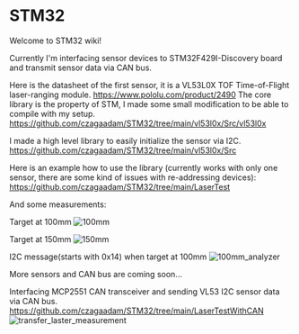 # STM32

Welcome to STM32 wiki!

Currently I'm interfacing sensor devices to STM32F429I-Discovery board and transmit sensor data via CAN bus.

Here is the datasheet of the first sensor,
it is a VL53L0X TOF Time-of-Flight laser-ranging module.
https://www.pololu.com/product/2490
The core library is the property of STM, I made some small modification to be able to compile with my setup.
https://github.com/czagaadam/STM32/tree/main/vl53l0x/Src/vl53l0x

I made a high level library to easily initialize the sensor via I2C.
https://github.com/czagaadam/STM32/tree/main/vl53l0x/Src

Here is an example how to use the library (currently works with only one sensor, there are some kind of issues with re-addressing devices):
https://github.com/czagaadam/STM32/tree/main/LaserTest

And some measurements:

Target at 100mm
![100mm](https://github.com/czagaadam/STM32/assets/168843740/36243a61-04c1-4131-a16a-59fc5396802d)

Target at 150mm
![150mm](https://github.com/czagaadam/STM32/assets/168843740/fd8d53da-a2aa-41cd-96bb-7fc0bbbc6c27)

I2C message(starts with 0x14) when target at 100mm
![100mm_analyzer](https://github.com/czagaadam/STM32/assets/168843740/af197f4a-13b5-45e3-b0f0-7abbeb04ade0)


More sensors and CAN bus are coming soon...

Interfacing MCP2551 CAN transceiver and sending VL53 I2C sensor data via CAN bus.
https://github.com/czagaadam/STM32/tree/main/LaserTestWithCAN
![transfer_laster_measurement](https://github.com/czagaadam/STM32/assets/168843740/7d8cb43b-8d6a-434d-9049-f515deecc511)

